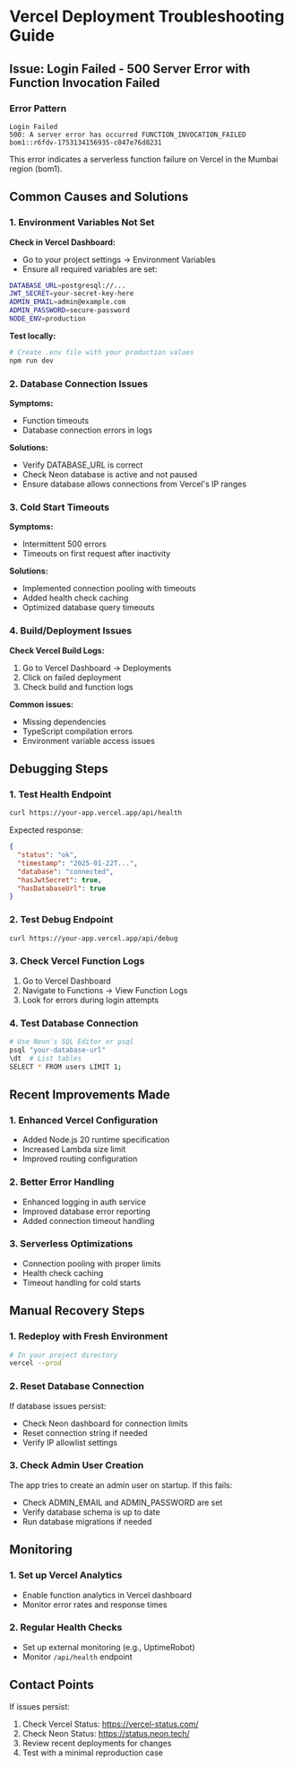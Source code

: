 # Vercel Deployment Troubleshooting Guide

## Issue: Login Failed - 500 Server Error with Function Invocation Failed

### Error Pattern

```
Login Failed
500: A server error has occurred FUNCTION_INVOCATION_FAILED bom1::r6fdv-1753134156935-c047e76d8231
```

This error indicates a serverless function failure on Vercel in the Mumbai region (bom1).

## Common Causes and Solutions

### 1. Environment Variables Not Set

**Check in Vercel Dashboard:**

- Go to your project settings → Environment Variables
- Ensure all required variables are set:

```bash
DATABASE_URL=postgresql://...
JWT_SECRET=your-secret-key-here
ADMIN_EMAIL=admin@example.com
ADMIN_PASSWORD=secure-password
NODE_ENV=production
```

**Test locally:**

```bash
# Create .env file with your production values
npm run dev
```

### 2. Database Connection Issues

**Symptoms:**

- Function timeouts
- Database connection errors in logs

**Solutions:**

- Verify DATABASE_URL is correct
- Check Neon database is active and not paused
- Ensure database allows connections from Vercel's IP ranges

### 3. Cold Start Timeouts

**Symptoms:**

- Intermittent 500 errors
- Timeouts on first request after inactivity

**Solutions:**

- Implemented connection pooling with timeouts
- Added health check caching
- Optimized database query timeouts

### 4. Build/Deployment Issues

**Check Vercel Build Logs:**

1. Go to Vercel Dashboard → Deployments
2. Click on failed deployment
3. Check build and function logs

**Common issues:**

- Missing dependencies
- TypeScript compilation errors
- Environment variable access issues

## Debugging Steps

### 1. Test Health Endpoint

```bash
curl https://your-app.vercel.app/api/health
```

Expected response:

```json
{
  "status": "ok",
  "timestamp": "2025-01-22T...",
  "database": "connected",
  "hasJwtSecret": true,
  "hasDatabaseUrl": true
}
```

### 2. Test Debug Endpoint

```bash
curl https://your-app.vercel.app/api/debug
```

### 3. Check Vercel Function Logs

1. Go to Vercel Dashboard
2. Navigate to Functions → View Function Logs
3. Look for errors during login attempts

### 4. Test Database Connection

```bash
# Use Neon's SQL Editor or psql
psql "your-database-url"
\dt  # List tables
SELECT * FROM users LIMIT 1;
```

## Recent Improvements Made

### 1. Enhanced Vercel Configuration

- Added Node.js 20 runtime specification
- Increased Lambda size limit
- Improved routing configuration

### 2. Better Error Handling

- Enhanced logging in auth service
- Improved database error reporting
- Added connection timeout handling

### 3. Serverless Optimizations

- Connection pooling with proper limits
- Health check caching
- Timeout handling for cold starts

## Manual Recovery Steps

### 1. Redeploy with Fresh Environment

```bash
# In your project directory
vercel --prod
```

### 2. Reset Database Connection

If database issues persist:

- Check Neon dashboard for connection limits
- Reset connection string if needed
- Verify IP allowlist settings

### 3. Check Admin User Creation

The app tries to create an admin user on startup. If this fails:

- Check ADMIN_EMAIL and ADMIN_PASSWORD are set
- Verify database schema is up to date
- Run database migrations if needed

## Monitoring

### 1. Set up Vercel Analytics

- Enable function analytics in Vercel dashboard
- Monitor error rates and response times

### 2. Regular Health Checks

- Set up external monitoring (e.g., UptimeRobot)
- Monitor `/api/health` endpoint

## Contact Points

If issues persist:

1. Check Vercel Status: https://vercel-status.com/
2. Check Neon Status: https://status.neon.tech/
3. Review recent deployments for changes
4. Test with a minimal reproduction case
